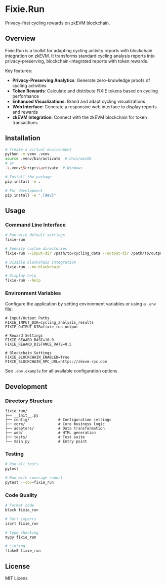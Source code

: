 # Fixie.Run

Privacy-first cycling rewards on zkEVM blockchain.

## Overview

Fixie.Run is a toolkit for adapting cycling activity reports with blockchain integration on zkEVM. 
It transforms standard cycling analysis reports into privacy-preserving, blockchain-integrated reports with token rewards.

Key features:
- **Privacy-Preserving Analytics**: Generate zero-knowledge proofs of cycling activities
- **Token Rewards**: Calculate and distribute FIXIE tokens based on cycling performance
- **Enhanced Visualizations**: Brand and adapt cycling visualizations
- **Web Interface**: Generate a responsive web interface to display reports and rewards
- **zkEVM Integration**: Connect with the zkEVM blockchain for token transactions

## Installation

```bash
# Create a virtual environment
python -m venv .venv
source .venv/bin/activate  # Unix/macOS
# or
.\.venv\Scripts\activate  # Windows

# Install the package
pip install -e .

# For development
pip install -e ".[dev]"
```

## Usage

### Command Line Interface

```bash
# Run with default settings
fixie-run

# Specify custom directories
fixie-run --input-dir /path/to/cycling_data --output-dir /path/to/output

# Disable blockchain integration
fixie-run --no-blockchain

# Display help
fixie-run --help
```

### Environment Variables

Configure the application by setting environment variables or using a `.env` file:

```
# Input/Output Paths
FIXIE_INPUT_DIR=cycling_analysis_results
FIXIE_OUTPUT_DIR=fixie_run_output

# Reward Settings
FIXIE_REWARD_BASE=10.0
FIXIE_REWARD_DISTANCE_RATE=0.5

# Blockchain Settings
FIXIE_BLOCKCHAIN_ENABLED=True
FIXIE_BLOCKCHAIN_RPC_URL=https://zkevm-rpc.com
```

See `.env.example` for all available configuration options.

## Development

### Directory Structure

```
fixie_run/
├── __init__.py
├── config/             # Configuration settings
├── core/               # Core business logic
├── adapters/           # Data transformation
├── web/                # HTML generation
├── tests/              # Test suite
└── main.py             # Entry point
```

### Testing

```bash
# Run all tests
pytest

# Run with coverage report
pytest --cov=fixie_run
```

### Code Quality

```bash
# Format code
black fixie_run

# Sort imports
isort fixie_run

# Type checking
mypy fixie_run

# Linting
flake8 fixie_run
```

## License

MIT Licens